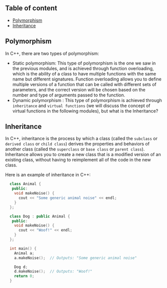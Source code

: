 ## Table of content

- [Polymorphism](#polymorphism)
- [Inheritance](#inheritance)

## Polymorphism

In C++, there are two types of polymorphism:

  - Static polymorphism: This type of polymorphism is the one we saw in the previous modules, and is achieved through function overloading, which is the ability of a class to have multiple functions with the same name but different signatures. Function overloading allows you to define multiple versions of a function that can be called with different sets of parameters, and the correct version will be chosen based on the number and type of arguments passed to the function.
  - Dynamic polymorphism : This type of polymorphism is achieved through `inheritance` and `virtual functions` (we will discuss the concept of virtual functions in the following modules), but what is the Inheritance?

## Inheritance

In C++, inheritance is the process by which a class (called the `subclass` or `derived class` or `child class`) derives the properties and behaviors of another class (called the `superclass` or `base class` or `parent class`). Inheritance allows you to create a new class that is a modified version of an existing class, without having to reimplement all of the code in the new class.

Here is an example of inheritance in C++:

```C++
  class Animal {
   public:
    void makeNoise() {
      cout << "Some generic animal noise" << endl;
    }
  };

  class Dog : public Animal {
   public:
    void makeNoise() {
      cout << "Woof!" << endl;
    }
  };

  int main() {
    Animal a;
    a.makeNoise();  // Outputs: "Some generic animal noise"

    Dog d;
    d.makeNoise();  // Outputs: "Woof!"
    return 0;
  }
```
